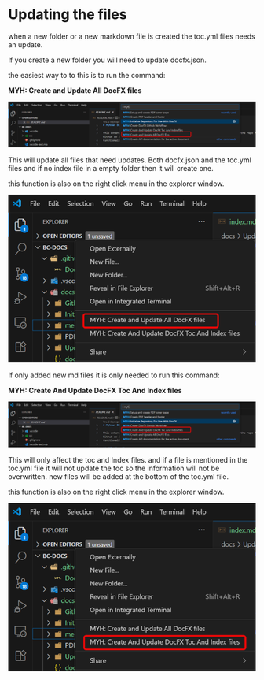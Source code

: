 # Updating the files

when a new folder or a new markdown file is created the toc.yml files needs an update.

If you create a new folder you will need to update docfx.json.

the easiest way to to this is to run the command:

**MYH: Create and Update All DocFX files**

![update all files](../media/cmd-create-update-all.png)

This will update all files that need updates. Both docfx.json and the toc.yml files and if no index file in a empty folder then it will create one.

this function is also on the right click menu in the explorer window.

![context menu explorer window](../media/cmd-menu-all-files.png)

If only added new md files it is only needed to run this command:

**MYH: Create And Update DocFX Toc And Index files**

![Update Toc and Index](../media/cmd-create-update-toc-index-files.png)

This will only affect the toc and Index files. and if a file is mentioned in the toc.yml file it will not update the toc so the information will not be overwritten.
new files will be added at the bottom of the toc.yml file.

this function is also on the right click menu in the explorer window.

![context menu explorer window](../media/cmd-menu-toc-index-files.png)


